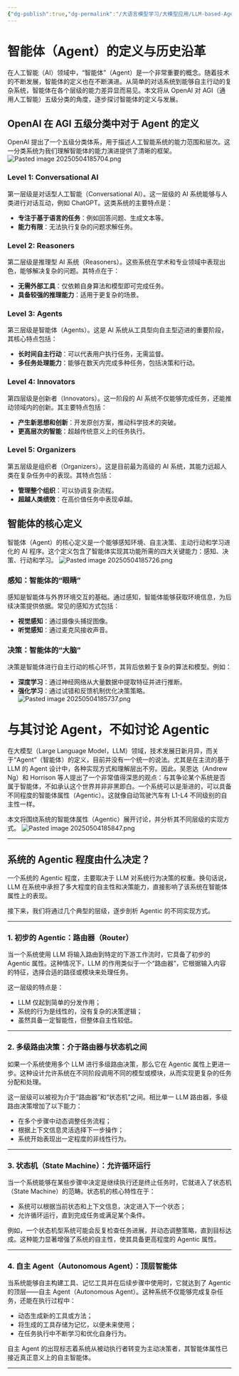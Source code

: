 ```yaml
---
{"dg-publish":true,"dg-permalink":"/大语言模型学习/大模型应用/LLM-based-Agent-基于大模型的智能体/定义以及历史发展","dg-home":false,"dg-description":"在此输入笔记的描述","dg-hide":false,"dg-hide-title":false,"dg-show-backlinks":true,"dg-show-local-graph":true,"dg-show-inline-title":true,"dg-pinned":false,"dg-passphrase":"在此输入访问密码","dg-enable-mathjax":false,"dg-enable-mermaid":false,"dg-enable-uml":false,"dg-note-icon":0,"dg-enable-dataview":false,"tags":["NLP"],"permalink":"/大语言模型学习/大模型应用/LLM-based-Agent-基于大模型的智能体/定义以及历史发展/","dgShowBacklinks":true,"dgShowLocalGraph":true,"dgShowInlineTitle":true,"dgPassFrontmatter":true,"noteIcon":0,"created":"2025-05-04T15:06:46.039+08:00","updated":"2025-05-04T18:58:49.705+08:00"}
---
```




# 智能体（Agent）的定义与历史沿革
在人工智能（AI）领域中，“智能体”（Agent）是一个非常重要的概念。随着技术的不断发展，智能体的定义也在不断演进。从简单的对话系统到能够自主行动的复杂系统，智能体在各个层级的能力差异显而易见。本文将从 OpenAI 对 AGI（通用人工智能）五级分类的角度，逐步探讨智能体的定义与发展。

## OpenAI 在 AGI 五级分类中对于 Agent 的定义
OpenAI 提出了一个五级分类体系，用于描述人工智能系统的能力范围和层次。这一分类系统为我们理解智能体的能力演进提供了清晰的框架。
![Pasted image 20250504185704.png](/img/user/%E9%99%84%E4%BB%B6/Pasted%20image%2020250504185704.png)

### Level 1: Conversational AI
第一层级是对话型人工智能（Conversational AI）。这一层级的 AI 系统能够与人类进行对话互动，例如 ChatGPT。这类系统的主要特点是：

- **专注于基于语言的任务**：例如回答问题、生成文本等。
- **能力有限**：无法执行复杂的问题求解任务。


### Level 2: Reasoners
第二层级是推理型 AI 系统（Reasoners）。这些系统在学术和专业领域中表现出色，能够解决复杂的问题。其特点在于：

- **无需外部工具**：仅依赖自身算法和模型即可完成任务。
- **具备较强的推理能力**：适用于更复杂的场景。


### Level 3: Agents
第三层级是智能体（Agents）。这是 AI 系统从工具型向自主型迈进的重要阶段，其核心特点包括：

- **长时间自主行动**：可以代表用户执行任务，无需监督。
- **多任务处理能力**：能够在数天内完成多种任务，包括决策和行动。


### Level 4: Innovators
第四层级是创新者（Innovators）。这一阶段的 AI 系统不仅能够完成任务，还能推动领域内的创新。其主要特点包括：

- **产生新思想和创新**：开发原创方案，推动科学技术的突破。
- **更高层次的智能**：超越传统意义上的任务执行。


### Level 5: Organizers
第五层级是组织者（Organizers）。这是目前最为高级的 AI 系统，其能力远超人类在复杂任务中的表现。其特点包括：

- **管理整个组织**：可以协调复杂流程。
- **超越人类绩效**：在高价值任务中表现卓越。


## 智能体的核心定义
智能体（Agent）的核心定义是一个能够感知环境、自主决策、主动行动和学习进化的 AI 程序。这个定义包含了智能体实现其功能所需的四大关键能力：感知、决策、行动和学习。
![Pasted image 20250504185726.png](/img/user/%E9%99%84%E4%BB%B6/Pasted%20image%2020250504185726.png)

### 感知：智能体的“眼睛”
感知是智能体与外界环境交互的基础。通过感知，智能体能够获取环境信息，为后续决策提供依据。常见的感知方式包括：

- **视觉感知**：通过摄像头捕捉图像。
- **听觉感知**：通过麦克风接收声音。


### 决策：智能体的“大脑”
决策是智能体进行自主行动的核心环节，其背后依赖于复杂的算法和模型。例如：

- **深度学习**：通过神经网络从大量数据中提取特征并进行推断。
- **强化学习**：通过试错和反馈机制优化决策策略。
![Pasted image 20250504185737.png](/img/user/%E9%99%84%E4%BB%B6/Pasted%20image%2020250504185737.png)



# 与其讨论 Agent，不如讨论 Agentic
在大模型（Large Language Model，LLM）领域，技术发展日新月异，而关于“Agent”（智能体）的定义，目前并没有一个统一的说法。尤其是在主流的基于 LLM 的 Agent 设计中，各种实现方式和理解层出不穷。因此，吴恩达（Andrew Ng）和 Horrison 等人提出了一个非常值得深思的观点：与其争论某个系统是否属于智能体，不如承认这个世界并非非黑即白。一个系统可以是渐进的，可以具备不同程度的智能体属性（Agentic）。这就像自动驾驶汽车有 L1-L4 不同级别的自主性一样。

本文将围绕系统的智能体属性（Agentic）展开讨论，并分析其不同层级的实现方式。
![Pasted image 20250504185847.png](/img/user/%E9%99%84%E4%BB%B6/Pasted%20image%2020250504185847.png)

---

## 系统的 Agentic 程度由什么决定？
一个系统的 Agentic 程度，主要取决于 LLM 对系统行为决策的权重。换句话说，LLM 在系统中承担了多大程度的自主性和决策能力，直接影响了该系统在智能体属性上的表现。

接下来，我们将通过几个典型的层级，逐步剖析 Agentic 的不同实现方式。

---

### 1. 初步的 Agentic：路由器（Router）
当一个系统使用 LLM 将输入路由到特定的下游工作流时，它具备了初步的 Agentic 属性。这种情况下，LLM 的作用类似于一个“路由器”，它根据输入内容的特征，选择合适的路径或模块来处理任务。

这一层级的特点是：

- LLM 仅起到简单的分发作用；
- 系统的行为是线性的，没有复杂的决策逻辑；
- 虽然具备一定智能性，但整体自主性较低。

---


### 2. 多级路由决策：介于路由器与状态机之间
如果一个系统使用多个 LLM 进行多级路由决策，那么它在 Agentic 属性上更进一步。这种设计允许系统在不同阶段调用不同的模型或模块，从而实现更复杂的任务分配和处理。

这一层级可以被视为介于“路由器”和“状态机”之间。相比单一 LLM 路由器，多级路由决策增加了以下能力：

- 在多个步骤中动态调整任务流程；
- 根据上下文信息灵活选择下一步操作；
- 系统开始表现出一定程度的非线性行为。

---


### 3. 状态机（State Machine）：允许循环运行
当一个系统能够在某些步骤中决定是继续执行还是终止任务时，它就进入了状态机（State Machine）的范畴。状态机的核心特性在于：

- 系统可以根据当前状态和上下文信息，决定进入下一个状态；
- 允许循环运行，直到完成任务或满足某个条件。

例如，一个状态机型系统可能会反复检查任务进展，并动态调整策略，直到目标达成。这种能力显著增强了系统的自主性，使其具备更高程度的 Agentic 属性。

---


### 4. 自主 Agent（Autonomous Agent）：顶层智能体
当系统能够自主构建工具、记忆工具并在后续步骤中使用时，它就达到了 Agentic 的顶层——自主 Agent（Autonomous Agent）。这种系统不仅能够完成复杂任务，还能在执行过程中：

- 动态生成新的工具或方法；
- 将生成的工具存储为记忆，以便未来使用；
- 在任务执行中不断学习和优化自身行为。

自主 Agent 的出现标志着系统从被动执行者转变为主动决策者，其智能体属性已接近真正意义上的自主智能体。

---
